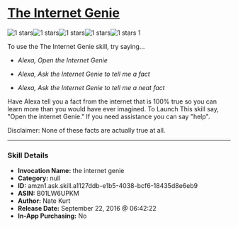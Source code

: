 # [The Internet Genie](http://alexa.amazon.com/#skills/amzn1.ask.skill.a1127ddb-e1b5-4038-bcf6-18435d8e6eb9)
![1 stars](../../images/ic_star_black_18dp_1x.png)![1 stars](../../images/ic_star_border_black_18dp_1x.png)![1 stars](../../images/ic_star_border_black_18dp_1x.png)![1 stars](../../images/ic_star_border_black_18dp_1x.png)![1 stars](../../images/ic_star_border_black_18dp_1x.png) 1

To use the The Internet Genie skill, try saying...

* *Alexa, Open the Internet Genie*

* *Alexa, Ask the Internet Genie to tell me a fact*

* *Alexa, Ask the Internet Genie to tell me a neat fact*

Have Alexa tell you a fact from the internet that is 100% true so you can learn more than you would have ever imagined. 
To Launch This skill say, "Open the internet Genie."  If you need assistance you can say "help".


Disclaimer: None of these facts are actually true at all.

***

### Skill Details

* **Invocation Name:** the internet genie
* **Category:** null
* **ID:** amzn1.ask.skill.a1127ddb-e1b5-4038-bcf6-18435d8e6eb9
* **ASIN:** B01LW6UPKM
* **Author:** Nate Kurt
* **Release Date:** September 22, 2016 @ 06:42:22
* **In-App Purchasing:** No
